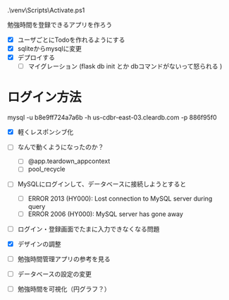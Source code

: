 .\venv\Scripts\Activate.ps1

勉強時間を登録できるアプリを作ろう

- [x] ユーザごとにTodoを作れるようにする
- [x] sqliteからmysqlに変更 
- [x] デプロイする
    - [ ] マイグレーション (flask db init  とか dbコマンドがないって怒られる )

# ログイン方法
mysql -u b8e9ff724a7a6b -h us-cdbr-east-03.cleardb.com  -p
886f95f0

- [x] 軽くレスポンシブ化
- [ ] なんで動くようになったのか？
    - [ ] @app.teardown_appcontext
    - [ ] pool_recycle
- [ ] MySQLにログインして、データベースに接続しようとすると 
    - [ ] ERROR 2013 (HY000): Lost connection to MySQL server during query
    - [ ] ERROR 2006 (HY000): MySQL server has gone away
- [ ] ログイン・登録画面でたまに入力できなくなる問題


- [x] デザインの調整

- [ ] 勉強時間管理アプリの参考を見る

- [ ] データベースの設定の変更
- [ ] 勉強時間を可視化（円グラフ？）